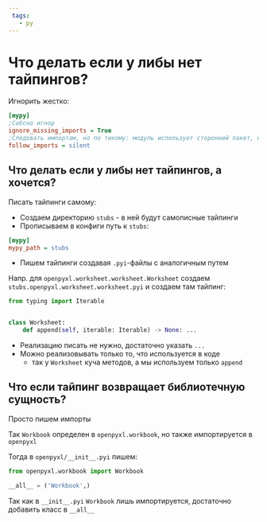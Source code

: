 ```yaml
---
 tags:
   - py
---
```


# Что делать если у либы нет тайпингов?

Игнорить жестко:

```ini
[mypy]
;Собсно игнор
ignore_missing_imports = True
;Следовать импортам, но по тихому: модуль использует сторонний пакет, но нет тайпингов - игнорим это, импортим дальше
follow_imports = silent
```

## Что делать если у либы нет тайпингов, а хочется?

Писать тайпинги самому:

- Создаем директорию `stubs` - в ней будут самописные тайпинги
- Прописываем в конфиги путь к `stubs`:

```ini
[mypy]
mypy_path = stubs
```

- Пишем тайпинги создавая `.pyi`-файлы с аналогичным путем

Напр. для `openpyxl.worksheet.worksheet.Worksheet` создаем `stubs.openpyxl.worksheet.worksheet.pyi` и создаем там
тайпинг:

```python
from typing import Iterable


class Worksheet:
    def append(self, iterable: Iterable) -> None: ...

```

- Реализацию писать не нужно, достаточно указать `...`
- Можно реализовывать только то, что используется в коде
    - так у `Worksheet` куча методов, а мы используем только `append`

## Что если тайпинг возвращает библиотечную сущность?

Просто пишем импорты

Так `Workbook` определен в `openpyxl.workbook`, но также импортируется в `openpyxl`

Тогда в `openpyxl/__init__.pyi` пишем:

```python
from openpyxl.workbook import Workbook

__all__ = ('Workbook',)
```

Так как в `__init__.pyi` `Workbook` лишь импортируется, достаточно добавить класс в `__all__`

